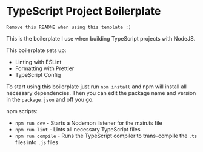 # TypeScript Project Boilerplate

`Remove this README when using this template :)`

This is the boilerplate I use when building TypeScript projects with NodeJS.

This boilerplate sets up:

- Linting with ESLint
- Formatting with Prettier
- TypeScript Config

To start using this boilerplate just run `npm install` and npm will install all necessary dependencies.
Then you can edit the package name and version in the `package.json` and off you go.

npm scripts:

- `npm run dev` - Starts a Nodemon listener for the main.ts file
- `npm run lint` - Lints all necessary TypeScript files
- `npm run compile` - Runs the TypeScript compiler to trans-compile the `.ts` files into `.js` files
